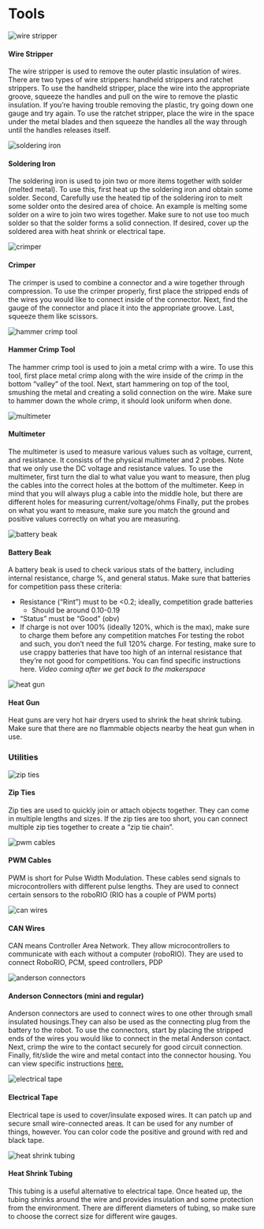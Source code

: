 # Tools


![wire stripper](../assets/images/tools/electronics/wirestripper.png)
#### Wire Stripper
 The wire stripper is used to remove the outer plastic insulation of wires. There are two types of wire strippers: handheld strippers and ratchet strippers. To use the handheld stripper, place the wire into the appropriate groove, squeeze the handles and pull on the wire to remove the plastic insulation. If you’re having trouble removing 
 the plastic, try going down one gauge and try again. To use the ratchet stripper, place the wire in the space under the metal blades and then squeeze the handles all the way through until the handles releases itself. 


![soldering iron](../assets/images/tools/electronics/solderingiron.png)
#### Soldering Iron
 The soldering iron is used to join two or more items together with solder (melted metal). To use this,
 first heat up the soldering iron and obtain some solder. Second, Carefully use the heated tip of the soldering 
 iron to melt some solder onto the desired area of choice. An example is melting some solder on a wire to join two
 wires together. Make sure to not use too much solder so that the solder forms a solid connection. If desired, cover 
 up the soldered area with heat shrink or electrical tape.
 


![crimper](../assets/images/tools/electronics/crimper.png)
#### Crimper
 The crimper is used to combine a connector and a wire together through compression. To use the crimper properly, first place the stripped ends of the wires you would like to connect inside of the connector. Next, find the gauge of the connector and place it into the appropriate groove. Last, squeeze them like scissors. 


![hammer crimp tool](../assets/images/tools/electronics/hammercrimptool.png)
#### Hammer Crimp Tool
The hammer crimp tool is used to join a metal crimp with a wire. To use this tool, first place metal crimp along with the wire inside of the crimp in the bottom “valley” of the tool. Next, start hammering on top of the tool, smushing the metal and creating a solid connection on the wire. Make sure to hammer down the whole crimp, it should look uniform when done.


![multimeter](../assets/images/tools/electronics/multimeter.png)
#### Multimeter
The multimeter is used to measure various values such as voltage, current, and resistance. It consists of the physical multimeter and 2 probes. Note that we only use the DC voltage and resistance values. To use the multimeter, first turn the dial to what value you want to measure, then plug the cables into the correct holes at the bottom of the multimeter. Keep in mind that you will always plug a cable into the middle hole, but there are different holes for measuring current/voltage/ohms
Finally, put the probes on what you want to measure, make sure you match the ground and positive values correctly on what you are measuring.


![battery beak](../assets/images/tools/electronics/batterybeak.png)
#### Battery Beak
A battery beak is used to check various stats of the battery, including internal resistance, charge %, and general status.
Make sure that batteries for competition pass these criteria:
* Resistance (“Rint”) must to be <0.2; ideally, competition grade batteries 
    * Should be around 0.10-0.19
* “Status” must be “Good” (obv)
* If charge is not over 100% (ideally 120%, which is the max), make sure to charge them before any competition matches
For testing the robot and such, you don’t need the full 120% charge. For testing, make sure to use crappy batteries that have too high of an internal resistance that they’re not good for competitions. You can find specific instructions here. *Video coming after we get back to the makerspace*


![heat gun](../assets/images/tools/electronics/heatgun.png)
#### Heat Gun
Heat guns are very hot hair dryers used to shrink the heat shrink tubing. Make sure that there are no flammable objects nearby the heat gun when in use.

### Utilities


![zip ties](../assets/images/tools/electronics/zipties.png)
#### Zip Ties
Zip ties are used to quickly join or attach objects together. They can come in multiple lengths and sizes. If the zip ties are too short, you can connect multiple zip ties together to create a “zip tie chain”.


![pwm cables](../assets/images/tools/electronics/pwmcables.png)
#### PWM Cables
PWM is short for Pulse Width Modulation. These cables send signals to microcontrollers with different pulse lengths. They are used to connect certain sensors to the roboRIO (RIO has a couple of PWM ports)


![can wires](../assets/images/tools/electronics/canwires.png)
#### CAN Wires
CAN means Controller Area Network. They allow microcontrollers to communicate with each without a computer (roboRIO). They are used to connect RoboRIO, PCM, speed controllers, PDP


![anderson connectors](../assets/images/tools/electronics/andersonconnectors.png)
#### Anderson Connectors (mini and regular)
Anderson connectors are used to connect wires to one other through small insulated housings.They can also be used as the connecting plug from the battery to the robot. To use the connectors, start by placing the stripped ends of the wires you would like to connect in the metal Anderson contact. Next, crimp the wire to the contact securely for good circuit connection. Finally, fit/slide the wire and metal contact into the connector housing. You can view specific instructions [here.](https://www.youtube.com/watch?v=QzLvdR6X81k)


![electrical tape](../assets/images/tools/electronics/electricaltape.png)
#### Electrical Tape 
Electrical tape is used to cover/insulate exposed wires. It can patch up and secure small wire-connected areas. It can be used for any number of things, however. You can color code the positive and ground with red and black tape.


![heat shrink tubing](../assets/images/tools/electronics/heatshrinktubing.png)
#### Heat Shrink Tubing
This tubing is a useful alternative to electrical tape. Once heated up, the tubing shrinks around the wire and provides insulation and some protection from the environment. There are different diameters of tubing, so make sure to choose the  correct size for different wire gauges.



